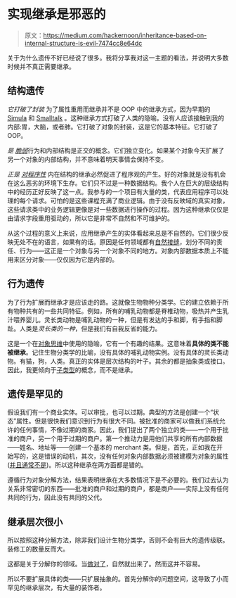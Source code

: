 # 实现继承是邪恶的

> 原文：<https://medium.com/hackernoon/inheritance-based-on-internal-structure-is-evil-7474cc8e64dc>

关于为什么遗传不好已经说了很多。我将分享我对这一主题的看法，并说明大多数时候并不真正需要继承。

## 结构遗传

*它打破了封装* 为了属性重用而继承并不是 OOP 中的继承方式，因为早期的 [Simula](https://en.wikipedia.org/wiki/Simula) 和 [Smalltalk](https://en.wikipedia.org/wiki/Smalltalk) 。这种继承方式打破了人类的隐喻。没有人应该接触到我的内部:胃，大脑，或者肺。它打破了对象的封装，这是它的基本特征。它打破了 OOP。

*是* [*脆弱*](https://en.wikipedia.org/wiki/Fragile_base_class)行为和内部结构是正交的概念。它们独立变化。如果某个对象今天扩展了另一个对象的内部结构，并不意味着明天事情会保持不变。

*正是* [*对程序性*](http://www.yegor256.com/2016/09/13/inheritance-is-procedural.html)
内在结构的继承必然促进了程序观的产生。好的对象就是没有机会在这么恶劣的环境下生存。它们只不过是一种数据结构。我个人在巨大的层级结构中的经历正好反映了这一点。我参与的一个项目有大量的类，代表应用程序可以处理的每个请求。可怕的是这些课程充满了商业逻辑。由于没有反映域的真实对象，这些请求类中的业务逻辑更像是对一些数据进行操作的过程。因为这种继承仅仅是由请求字段重用驱动的，所以它是非常不自然和不可维护的。

从这个过程的意义上来说，应用继承产生的实体看起来总是不自然的。它们很少反映无处不在的语言，如果有的话。原因是任何领域都有[自然接缝](/@wrong.about/how-to-decompose-a-system-into-modules-796bd941f036)，划分不同的责任、行为——这正是一个对象与另一个对象不同的地方。对象内部数据本质上不能用来区分对象——仅仅因为它是内部的。

## 行为遗传

为了行为扩展而继承才是应该走的路。这就像生物物种分类学。它的建立依赖于所有物种共有的一些共同特征。例如，所有的哺乳动物都是脊椎动物，吸热并产生乳汁喂养婴儿。灵长类动物是哺乳动物的一种，但是有发达的手和脚，有手指和脚趾。人类是*灵长类的一种*，但是我们有自我反省的能力。

这是一个在[对象思维](https://www.amazon.com/Object-Thinking-Developer-Reference-David/dp/0735619654)中使用的隐喻，它有一个有趣的结果。这意味着**具体的类不能被继承**。记住生物分类学的比喻，没有具体的哺乳动物实例。没有具体的灵长类动物。有猫，狗，人类。真正的实体是层次结构的叶子。其余的都是抽象类或接口。因此，我更倾向于[子类型](https://en.wikipedia.org/wiki/Subtyping)的概念，而不是继承。

## 遗传是罕见的

假设我们有一个商业实体。可以审批，也可以过期。典型的方法是创建一个“状态”属性。但是很快我们意识到行为有很大不同。被批准的商家可以做我们系统允许的任何事情，不像过期的商家。因此，我们提出了两个独立的类——一个用于批准的商户，另一个用于过期的商户。第一个推动力是用他们共享的所有内部数据——姓名、地址等——创建一个基本的 merchant 类。但是，首先，正如我在开始写的，这是错误的动机，其次，没有任何对象内部数据必须被建模为对象的属性([并且通常不是](/@wrong.about/you-dont-need-an-orm-7ef83bd1b37d))。所以这种继承在两方面都是错的。

遵循行为对象分解方法，结果表明继承在大多数情况下是不必要的。我们过去认为关系非常密切的东西——批准的商户和过期的商户，都是商户——实际上没有任何共同的行为，因此没有共同的父代。

## 继承层次很小

所以按照这种分解方法，除非我们设计生物分类学，否则不会有巨大的遗传级联。装修工的数量反而大。

这都是关于分解你的领域。当[做对了](/@wrong.about/on-good-domain-decomposition-385ee8ce5a3)，自然就出来了。然而这并不容易。

所以不要扩展具体的类——只扩展抽象的。首先分解你的问题空间，这导致了小而罕见的继承层次，有大量的装饰者。